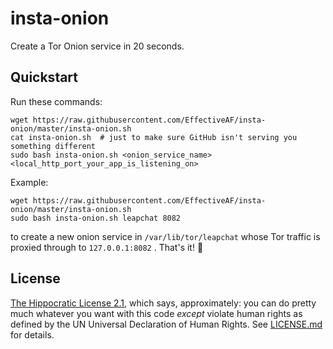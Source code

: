 # insta-onion

Create a Tor Onion service in 20 seconds.


## Quickstart

Run these commands:

    wget https://raw.githubusercontent.com/EffectiveAF/insta-onion/master/insta-onion.sh
    cat insta-onion.sh  # just to make sure GitHub isn't serving you something different
    sudo bash insta-onion.sh <onion_service_name> <local_http_port_your_app_is_listening_on>

Example:

    wget https://raw.githubusercontent.com/EffectiveAF/insta-onion/master/insta-onion.sh
    sudo bash insta-onion.sh leapchat 8082

to create a new onion service in `/var/lib/tor/leapchat` whose Tor
traffic is proxied through to `127.0.0.1:8082` .  That's it! :tada:


## License

[The Hippocratic License 2.1](https://firstdonoharm.dev/), which says,
approximately: you can do pretty much whatever you want with this code
_except_ violate human rights as defined by the UN Universal
Declaration of Human Rights.  See [LICENSE.md](https://github.com/EffectiveAF/insta-onion/blob/master/LICENSE.md)
for details.
